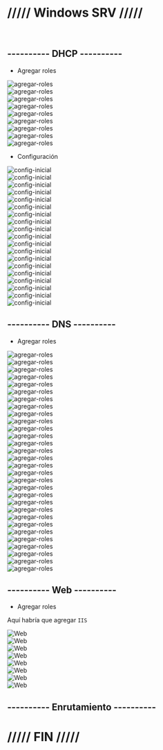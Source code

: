 # ///// Windows SRV ///// #

<br>

## ---------- DHCP ---------- #

- Agregar roles

<img src="https://tutorialesit.com/wp-content/uploads/2020/10/Windows_Server_2019_DHCP1_1.jpg" alt="agregar-roles">
<br>
<img src="https://documentacionsmx2.wordpress.com/wp-content/uploads/2020/10/image-16.png" alt="agregar-roles">
<br>
<img src="https://documentacionsmx2.wordpress.com/wp-content/uploads/2020/10/image-17.png" alt="agregar-roles">
<br>
<img src="https://documentacionsmx2.wordpress.com/wp-content/uploads/2020/10/image-18.png" alt="agregar-roles">
<br>
<img src="https://documentacionsmx2.wordpress.com/wp-content/uploads/2020/10/image-19.png" alt="agregar-roles">
<br>
<img src="https://documentacionsmx2.wordpress.com/wp-content/uploads/2020/10/image-20.png" alt="agregar-roles">
<br>
<img src="https://documentacionsmx2.wordpress.com/wp-content/uploads/2020/10/image-21.png" alt="agregar-roles">
<br>
<img src="https://documentacionsmx2.wordpress.com/wp-content/uploads/2020/10/image-22.png" alt="agregar-roles">
<br>
<img src="https://documentacionsmx2.wordpress.com/wp-content/uploads/2020/10/image-23.png" alt="agregar-roles">

<br>

- Configuración

<img src="https://tutorialesit.com/wp-content/uploads/2020/10/Windows_Server_2019_DHCP10-1024x267.jpg" alt="config-inicial">
<br>
<img src="https://tutorialesit.com/wp-content/uploads/2020/10/Windows_Server_2019_DHCP11.jpg" alt="config-inicial">
<br>
<img src="https://tutorialesit.com/wp-content/uploads/2020/10/Windows_Server_2019_DHCP12.jpg" alt="config-inicial">
<br>
<img src="https://tutorialesit.com/wp-content/uploads/2020/10/Windows_Server_2019_DHCP13.jpg" alt="config-inicial">
<br>
<img src="https://tutorialesit.com/wp-content/uploads/2020/10/Windows_Server_2019_DHCP14.jpg" alt="config-inicial">
<br>
<img src="https://tutorialesit.com/wp-content/uploads/2020/10/Windows_Server_2019_DHCP15.jpg" alt="config-inicial">
<br>
<img src="https://tutorialesit.com/wp-content/uploads/2020/10/Windows_Server_2019_DHCP16_3.jpg" alt="config-inicial">
<br>
<img src="https://tutorialesit.com/wp-content/uploads/2020/10/Windows_Server_2019_DHCP17.jpg" alt="config-inicial">
<br>
<img src="https://tutorialesit.com/wp-content/uploads/2020/10/Windows_Server_2019_DHCP18.jpg" alt="config-inicial">
<br>
<img src="https://tutorialesit.com/wp-content/uploads/2020/10/Windows_Server_2019_DHCP19.jpg" alt="config-inicial">
<br>
<img src="https://tutorialesit.com/wp-content/uploads/2020/10/Windows_Server_2019_DHCP20.jpg" alt="config-inicial">
<br>
<img src="https://tutorialesit.com/wp-content/uploads/2020/10/Windows_Server_2019_DHCP21.jpg" alt="config-inicial">
<br>
<img src="https://tutorialesit.com/wp-content/uploads/2020/10/Windows_Server_2019_DHCP22.jpg" alt="config-inicial">
<br>
<img src="https://tutorialesit.com/wp-content/uploads/2020/10/Windows_Server_2019_DHCP23.jpg" alt="config-inicial">
<br>
<img src="https://tutorialesit.com/wp-content/uploads/2020/10/Windows_Server_2019_DHCP24.jpg" alt="config-inicial">
<br>
<img src="https://tutorialesit.com/wp-content/uploads/2020/10/Windows_Server_2019_DHCP25.jpg" alt="config-inicial">
<br>
<img src="https://tutorialesit.com/wp-content/uploads/2020/10/Windows_Server_2019_DHCP26.jpg" alt="config-inicial">
<br>
<img src="https://tutorialesit.com/wp-content/uploads/2020/10/Windows_Server_2019_DHCP27.jpg" alt="config-inicial">
<br>
<img src="https://tutorialesit.com/wp-content/uploads/2020/10/Windows_Server_2019_DHCP28.jpg" alt="config-inicial">

<br>

## ---------- DNS ---------- #

- Agregar roles

<img src="https://tustutorialesinformatica.wordpress.com/wp-content/uploads/2020/06/image-516.png?w=1024" alt="agregar-roles">
<br>
<img src="https://tustutorialesinformatica.wordpress.com/wp-content/uploads/2020/06/image-517.png" alt="agregar-roles">
<br>
<img src="https://tustutorialesinformatica.wordpress.com/wp-content/uploads/2020/06/image-518.png" alt="agregar-roles">
<br>
<img src="https://tustutorialesinformatica.wordpress.com/wp-content/uploads/2020/06/image-519.png" alt="agregar-roles">
<br>
<img src="https://tustutorialesinformatica.wordpress.com/wp-content/uploads/2020/06/image-520.png" alt="agregar-roles">
<br>
<img src="https://tustutorialesinformatica.wordpress.com/wp-content/uploads/2020/06/image-521.png" alt="agregar-roles">
<br>
<img src="https://tustutorialesinformatica.wordpress.com/wp-content/uploads/2020/06/image-522.png" alt="agregar-roles">
<br>
<img src="https://tustutorialesinformatica.wordpress.com/wp-content/uploads/2020/06/image-523.png" alt="agregar-roles">
<br>
<img src="https://tustutorialesinformatica.wordpress.com/wp-content/uploads/2020/06/image-524.png" alt="agregar-roles">
<br>
<img src="https://tustutorialesinformatica.wordpress.com/wp-content/uploads/2020/06/image-525.png" alt="agregar-roles">
<br>
<img src="https://tustutorialesinformatica.wordpress.com/wp-content/uploads/2020/06/image-527.png" alt="agregar-roles">
<br>
<img src="https://tustutorialesinformatica.wordpress.com/wp-content/uploads/2020/06/image-528.png?w=1024" alt="agregar-roles">
<br>
<img src="https://tustutorialesinformatica.wordpress.com/wp-content/uploads/2020/06/image-529.png" alt="agregar-roles">
<br>
<img src="https://tustutorialesinformatica.wordpress.com/wp-content/uploads/2020/06/image-530.png" alt="agregar-roles">
<br>
<img src="https://tustutorialesinformatica.wordpress.com/wp-content/uploads/2020/06/image-531.png" alt="agregar-roles">
<br>
<img src="https://tustutorialesinformatica.wordpress.com/wp-content/uploads/2020/06/image-532.png" alt="agregar-roles">
<br>
<img src="https://tustutorialesinformatica.wordpress.com/wp-content/uploads/2020/06/image-533.png" alt="agregar-roles">
<br>
<img src="https://tustutorialesinformatica.wordpress.com/wp-content/uploads/2020/06/image-534.png" alt="agregar-roles">
<br>
<img src="https://tustutorialesinformatica.wordpress.com/wp-content/uploads/2020/06/image-535.png" alt="agregar-roles">
<br>
<img src="https://tustutorialesinformatica.wordpress.com/wp-content/uploads/2020/06/image-536.png" alt="agregar-roles">
<br>
<img src="https://tustutorialesinformatica.wordpress.com/wp-content/uploads/2020/06/image-537.png" alt="agregar-roles">
<br>
<img src="https://tustutorialesinformatica.wordpress.com/wp-content/uploads/2020/06/image-538.png" alt="agregar-roles">
<br>
<img src="https://tustutorialesinformatica.wordpress.com/wp-content/uploads/2020/06/image-539.png" alt="agregar-roles">
<br>
<img src="https://tustutorialesinformatica.wordpress.com/wp-content/uploads/2020/06/image-540.png" alt="agregar-roles">
<br>
<img src="https://tustutorialesinformatica.wordpress.com/wp-content/uploads/2020/06/image-541.png" alt="agregar-roles">
<br>
<img src="https://tustutorialesinformatica.wordpress.com/wp-content/uploads/2020/06/image-542.png" alt="agregar-roles">
<br>
<img src="https://tustutorialesinformatica.wordpress.com/wp-content/uploads/2020/06/image-543.png" alt="agregar-roles">
<br>
<img src="https://tustutorialesinformatica.wordpress.com/wp-content/uploads/2020/06/image-544.png" alt="agregar-roles">
<br>
<img src="https://tustutorialesinformatica.wordpress.com/wp-content/uploads/2020/06/image-545.png" alt="agregar-roles">
<br>
<img src="https://tustutorialesinformatica.wordpress.com/wp-content/uploads/2020/06/image-546.png" alt="agregar-roles">
<br>

## ---------- Web ---------- #

- Agregar roles

Aquí habría que agregar ``IIS``

<img src="https://ee2cc1f8.rocketcdn.me/wp-content/uploads/2020/04/iis-10-new-website-01.png" alt="Web">
<br>
<img src="https://ee2cc1f8.rocketcdn.me/wp-content/uploads/2020/04/iis-10-new-website-02.png" alt="Web">
<br>
<img src="https://ee2cc1f8.rocketcdn.me/wp-content/uploads/2020/04/iis-10-new-website-03.png" alt="Web">
<br>
<img src="https://ee2cc1f8.rocketcdn.me/wp-content/uploads/2020/04/iis-10-new-website-04.png" alt="Web">
<br>
<img src="https://ee2cc1f8.rocketcdn.me/wp-content/uploads/2020/04/iis-10-new-website-05.png" alt="Web">
<br>
<img src="https://ee2cc1f8.rocketcdn.me/wp-content/uploads/2020/04/iis-10-new-website-06.png" alt="Web">
<br>
<img src="https://ee2cc1f8.rocketcdn.me/wp-content/uploads/2020/05/iis-10-new-website-07.png" alt="Web">
<br>
<img src="https://ee2cc1f8.rocketcdn.me/wp-content/uploads/2020/05/iis-10-new-website-08.png" alt="Web">
<br>

## ---------- Enrutamiento ---------- #

# ///// FIN ///// #
